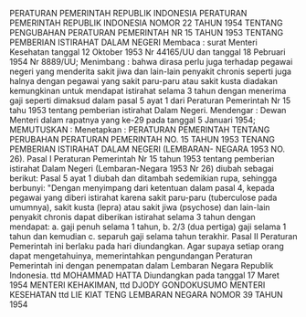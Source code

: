  PERATURAN PEMERINTAH REPUBLIK INDONESIA PERATURAN PEMERINTAH REPUBLIK INDONESIA NOMOR 22 TAHUN 1954 TENTANG PENGUBAHAN PERATURAN PEMERINTAH NR 15 TAHUN 1953 TENTANG PEMBERIAN ISTIRAHAT DALAM NEGERI Membaca : surat Menteri Kesehatan tanggal 12 Oktober 1953 Nr 44165/UU dan tanggal 18 Pebruari 1954 Nr 8889/UU;
Menimbang :
 bahwa dirasa perlu juga terhadap pegawai negeri yang menderita sakit jiwa dan lain-lain penyakit chronis seperti juga halnya dengan pegawai yang sakit paru-paru atau sakit kusta diadakan kemungkinan untuk mendapat istirahat selama 3 tahun dengan menerima gaji seperti dimaksud dalam pasal 5 ayat 1 dari Peraturan Pemerintah Nr 15 tahu 1953 tentang pemberian istirahat Dalam Negeri. Mendengar : Dewan Menteri dalam rapatnya yang ke-29 pada tanggal 5 Januari 1954;
MEMUTUSKAN :
 Menetapkan : PERATURAN PEMERINTAH TENTANG PERUBAHAN PERATURAN PEMERINTAH NO. 15 TAHUN 1953 TENANG PEMBERIAN ISTIRAHAT DALAM NEGERI (LEMBARAN- NEGARA 1953 NO. 26).
Pasal I
Peraturan Pemerintah Nr 15 tahun 1953 tentang pemberian istirahat Dalam Negeri (Lembaran-Negara 1953 Nr 26) diubah sebagai berikut: Pasal 5 ayat 1 diubah dan ditambah sedemikian rupa, sehingga berbunyi: "Dengan menyimpang dari ketentuan dalam pasal 4, kepada pegawai yang diberi istirahat karena sakit paru-paru (tuberculose pada umumnya), sakit kusta (lepra) atau sakit jiwa (psychose) dan lain-lain penyakit chronis dapat diberikan istirahat selama 3 tahun dengan mendapat:
a. gaji penuh selama 1 tahun, b. 2/3 (dua pertiga) gaji selama 1 tahun dan kemudian c. separuh gaji selama tahun terakhir.
Pasal II
Peraturan Pemerintah ini berlaku pada hari diundangkan. Agar supaya setiap orang dapat mengetahuinya, memerintahkan pengundangan Peraturan Pemerintah ini dengan penempatan dalam Lembaran Negara Republik Indonesia. ttd MOHAMMAD HATTA Diundangkan pada tanggal 17 Maret 1954 MENTERI KEHAKIMAN, ttd DJODY GONDOKUSUMO MENTERI KESEHATAN ttd LIE KIAT TENG LEMBARAN NEGARA NOMOR 39 TAHUN 1954